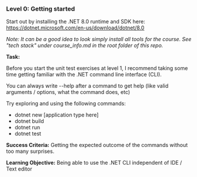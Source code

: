 
### Level 0: Getting started

Start out by installing the .NET 8.0 runtime and SDK here: 
https://dotnet.microsoft.com/en-us/download/dotnet/8.0

*Note: It can be a good idea to look simply install all tools for the course. See "tech stack" under course_info.md in the root folder of this repo.*

**Task:**

Before you start the unit test exercises at level 1,
I recommend taking some time getting familiar with the .NET command line interface (CLI).




You can always write --help after a command to get help (like valid arguments / options, what the command does, etc)

Try exploring and using the following commands:

- dotnet new [application type here]
- dotnet build
- dotnet run
- dotnet test

**Success Criteria:** Getting the expected outcome of the commands without too many surprises.

**Learning Objective:** Being able to use the .NET CLI independent of IDE / Text editor
